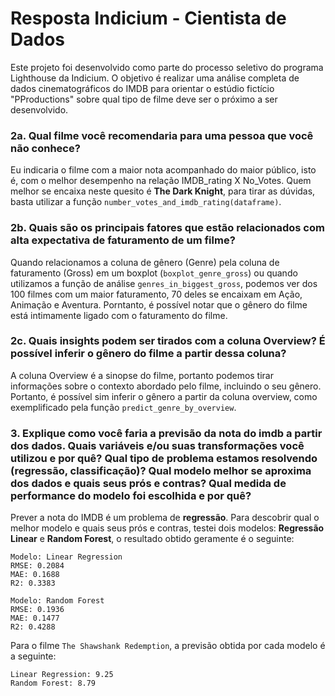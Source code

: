 # Resposta Indicium - Cientista de Dados
Este projeto foi desenvolvido como parte do processo seletivo do programa
Lighthouse da Indicium. O objetivo é realizar uma análise completa de dados
cinematográficos do IMDB para orientar o estúdio fictício "PProductions" sobre
qual tipo de filme deve ser o próximo a ser desenvolvido.

### 2a. Qual filme você recomendaria para uma pessoa que você não conhece?
Eu indicaria o filme com a maior nota acompanhado do maior público, isto é, com
o melhor desempenho na relação IMDB_rating X No_Votes. Quem melhor se encaixa
neste quesito é **The Dark Knight**, para tirar as dúvidas, basta utilizar a
função `number_votes_and_imdb_rating(dataframe)`.

### 2b. Quais são os principais fatores que estão relacionados com alta expectativa de faturamento de um filme?
Quando relacionamos a coluna de gênero (Genre) pela coluna de faturamento
(Gross) em um boxplot (`boxplot_genre_gross`) ou quando utilizamos a função de
análise `genres_in_biggest_gross`, podemos ver dos 100 filmes com um maior
faturamento, 70 deles se encaixam em Ação, Animação e Aventura. Porntanto, é
possível notar que o gênero do filme está intimamente ligado com o faturamento
do filme.

### 2c. Quais insights podem ser tirados com a coluna Overview? É possível inferir o gênero do filme a partir dessa coluna?
A coluna Overview é a sinopse do filme, portanto podemos tirar informações sobre
o contexto abordado pelo filme, incluindo o seu gênero. Portanto, é possível sim
inferir o gênero a partir da coluna overview, como exemplificado pela função
`predict_genre_by_overview`. 

### 3. Explique como você faria a previsão da nota do imdb a partir dos dados. Quais variáveis e/ou suas transformações você utilizou e por quê? Qual tipo de problema estamos resolvendo (regressão, classificação)? Qual modelo melhor se aproxima dos dados e quais seus prós e contras? Qual medida de performance do modelo foi escolhida e por quê?
Prever a nota do IMDB é um problema de **regressão**. Para descobrir qual o
melhor modelo e quais seus prós e contras, testei dois modelos: **Regressão Linear** 
e **Random Forest**, o resultado obtido geramente é o seguinte:

```
Modelo: Linear Regression
RMSE: 0.2084
MAE: 0.1688
R2: 0.3383

Modelo: Random Forest
RMSE: 0.1936
MAE: 0.1477
R2: 0.4288
```

Para o filme `The Shawshank Redemption`, a previsão obtida por cada modelo é a
seguinte:
```
Linear Regression: 9.25
Random Forest: 8.79
```

